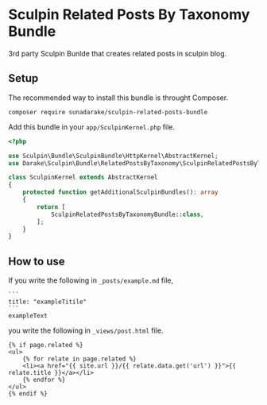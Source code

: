 # Sculpin Related Posts By Taxonomy Bundle

3rd party Sculpin Bunlde that creates related posts in sculpin blog.

## Setup

The recommended way to install this bundle is throught Composer.

```
composer require sunadarake/sculpin-related-posts-bundle
```

Add this bundle in your `app/SculpinKernel.php` file.

```php
<?php

use Sculpin\Bundle\SculpinBundle\HttpKernel\AbstractKernel;
use Darake\Sculpin\Bundle\RelatedPostsByTaxonomy\SculpinRelatedPostsByTaxonomyBundle;

class SculpinKernel extends AbstractKernel
{
    protected function getAdditionalSculpinBundles(): array
    {
        return [
            SculpinRelatedPostsByTaxonomyBundle::class,
        ];
    }
}

```

## How to use

If you write the following in `_posts/example.md` file,

~~~
```
title: "exampleTitile"
```
exampleText
~~~ 
you write the following in `_views/post.html` file.

```
{% if page.related %}
<ul>
    {% for relate in page.related %}
    <li><a href="{{ site.url }}/{{ relate.data.get('url') }}">{{ relate.title }}</a></li>
    {% endfor %}
</ul>
{% endif %}
```